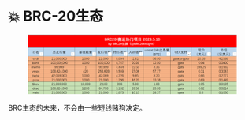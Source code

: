 # 💥 BRC-20生态

<figure><img src="../.gitbook/assets/image (50).png" alt=""><figcaption></figcaption></figure>

BRC生态的未来，不会由一些短线赌狗决定。





